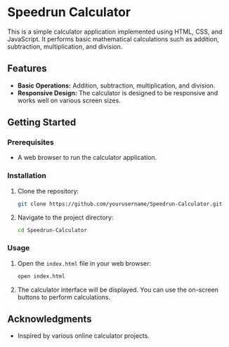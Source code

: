 # Speedrun Calculator

This is a simple calculator application implemented using HTML, CSS, and JavaScript. It performs basic mathematical calculations such as addition, subtraction, multiplication, and division.

## Features
- **Basic Operations:** Addition, subtraction, multiplication, and division.
- **Responsive Design:** The calculator is designed to be responsive and works well on various screen sizes.

## Getting Started

### Prerequisites
- A web browser to run the calculator application.

### Installation
1. Clone the repository:
    ```sh
    git clone https://github.com/yourusername/Speedrun-Calculator.git
    ```
2. Navigate to the project directory:
    ```sh
    cd Speedrun-Calculator
    ```

### Usage
1. Open the `index.html` file in your web browser:
    ```sh
    open index.html
    ```

2. The calculator interface will be displayed. You can use the on-screen buttons to perform calculations.

## Acknowledgments

- Inspired by various online calculator projects.
